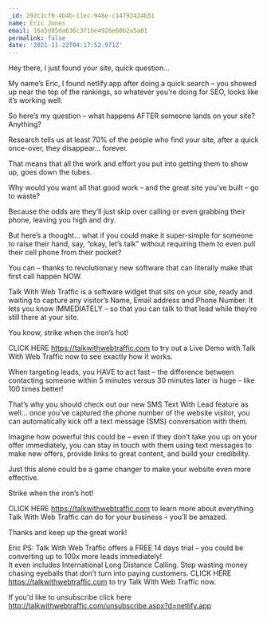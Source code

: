 ```yaml
---
_id: 292c1cf0-4b4b-11ec-948e-c14792424b51
name: Eric Jones
email: 16a5d05da636c3f1be4926e60b2a5a01
permalink: false
date: '2021-11-22T04:17:52.971Z'
---
```

Hey there, I just found your site, quick question…

My name’s Eric, I found netlify.app after doing a quick search – you showed up near the top of the rankings, so whatever you’re doing for SEO, looks like it’s working well.

So here’s my question – what happens AFTER someone lands on your site?  Anything?

Research tells us at least 70% of the people who find your site, after a quick once-over, they disappear… forever.

That means that all the work and effort you put into getting them to show up, goes down the tubes.

Why would you want all that good work – and the great site you’ve built – go to waste?

Because the odds are they’ll just skip over calling or even grabbing their phone, leaving you high and dry.

But here’s a thought… what if you could make it super-simple for someone to raise their hand, say, “okay, let’s talk” without requiring them to even pull their cell phone from their pocket?
  
You can – thanks to revolutionary new software that can literally make that first call happen NOW.

Talk With Web Traffic is a software widget that sits on your site, ready and waiting to capture any visitor’s Name, Email address and Phone Number.  It lets you know IMMEDIATELY – so that you can talk to that lead while they’re still there at your site.
  
You know, strike when the iron’s hot!

CLICK HERE https://talkwithwebtraffic.com to try out a Live Demo with Talk With Web Traffic now to see exactly how it works.

When targeting leads, you HAVE to act fast – the difference between contacting someone within 5 minutes versus 30 minutes later is huge – like 100 times better!

That’s why you should check out our new SMS Text With Lead feature as well… once you’ve captured the phone number of the website visitor, you can automatically kick off a text message (SMS) conversation with them. 
 
Imagine how powerful this could be – even if they don’t take you up on your offer immediately, you can stay in touch with them using text messages to make new offers, provide links to great content, and build your credibility.

Just this alone could be a game changer to make your website even more effective.

Strike when  the iron’s hot!

CLICK HERE https://talkwithwebtraffic.com to learn more about everything Talk With Web Traffic can do for your business – you’ll be amazed.

Thanks and keep up the great work!

Eric
PS: Talk With Web Traffic offers a FREE 14 days trial – you could be converting up to 100x more leads immediately!   
It even includes International Long Distance Calling. 
Stop wasting money chasing eyeballs that don’t turn into paying customers. 
CLICK HERE https://talkwithwebtraffic.com to try Talk With Web Traffic now.

If you'd like to unsubscribe click here http://talkwithwebtraffic.com/unsubscribe.aspx?d=netlify.app
